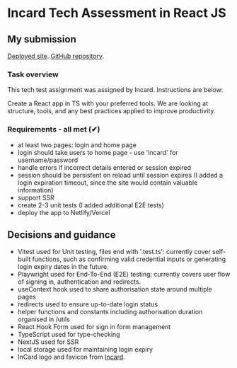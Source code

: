# Incard Tech Assessment in React JS

## My submission

[Deployed site](https://incard-tech-assessment-auth.vercel.app/home).
[GitHub repository](https://github.com/jamesdiffeycoding/Incard-tech-assessment-auth).

### Task overview

This tech test assignment was assigned by Incard. Instructions are below:

Create a React app in TS with your preferred tools. We are looking at structure, tools, and any best practices applied to improve productivity.

### Requirements - all met (✔)

- at least two pages: login and home page
- login should take users to home page - use 'incard' for username/password
- handle errors if incorrect details entered or session expired
- session should be persistent on reload until session expires (I added a login expiration timeout, since the site would contain valuable information)
- support SSR
- create 2-3 unit tests (I added additional E2E tests)
- deploy the app to Netlify/Vercel

## Decisions and guidance

- Vitest used for Unit testing, files end with '.test.ts': currently cover self-built functions, such as confirming valid credential inputs or generating login expiry dates in the future.
- Playwright used for End-To-End (E2E) testing: currently covers user flow of signing in, authentication and redirects.
- useContext hook used to share authorisation state around multiple pages
- redirects used to ensure up-to-date login status
- helper functions and constants including authorisation duration organised in /utils
- React Hook Form used for sign in form management
- TypeScript used for type-checking
- NextJS used for SSR
- local storage used for maintaining login expiry
- InCard logo and favicon from [Incard](https://www.incard.co/).
